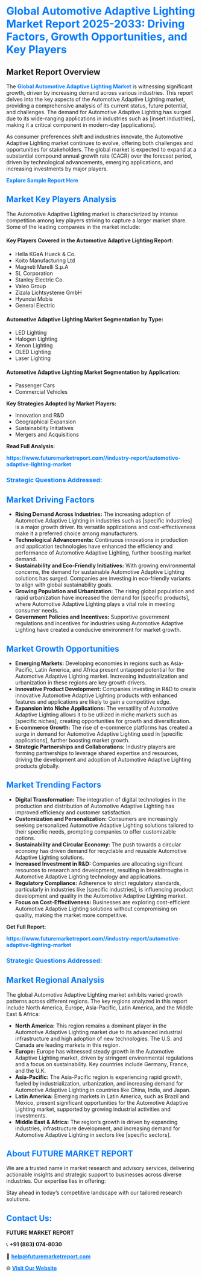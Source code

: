 <h1 style="color: #007BFF;">Global Automotive Adaptive Lighting Market Report 2025-2033: Driving Factors, Growth Opportunities, and Key Players</h1>

<section id="overview">
<h2>Market Report Overview</h2>
<p>The <a href="https://www.futuremarketreport.com//industry-report/automotive-adaptive-lighting-market" style="color: #007BFF; text-decoration: none;"><strong>Global Automotive Adaptive Lighting Market</strong></a> is witnessing significant growth, driven by increasing demand across various industries. This report delves into the key aspects of the Automotive Adaptive Lighting market, providing a comprehensive analysis of its current status, future potential, and challenges. The demand for Automotive Adaptive Lighting has surged due to its wide-ranging applications in industries such as [insert industries], making it a critical component in modern-day [applications].</p>
<p>As consumer preferences shift and industries innovate, the Automotive Adaptive Lighting market continues to evolve, offering both challenges and opportunities for stakeholders. The global market is expected to expand at a substantial compound annual growth rate (CAGR) over the forecast period, driven by technological advancements, emerging applications, and increasing investments by major players.</p>
</section>

<section id="overview">
<p><a href="https://www.futuremarketreport.com//request-sample/reportId=58004" style="color: #007BFF; text-decoration: none;"><strong>Explore Sample Report Here</strong></a></p>
</section>

<section id="key-players">
<h2 style="color: #007BFF;">Market Key Players Analysis</h2>
<p>The Automotive Adaptive Lighting market is characterized by intense competition among key players striving to capture a larger market share. Some of the leading companies in the market include:</p>
<h4>Key Players Covered in the Automotive Adaptive Lighting Report:</h4>
<ul><li>Hella KGaA Hueck &amp; Co.</li><li>Koito Manufacturing Ltd</li><li>Magneti Marelli S.p.A</li><li>SL Corporation</li><li>Stanley Electric Co.</li><li>Valeo Group</li><li>Zizala Lichtsysteme GmbH</li><li>Hyundai Mobis</li><li>General Electric</li></ul>
<h4>Automotive Adaptive Lighting Market Segmentation by Type:</h4>
<ul><li>LED Lighting</li><li>Halogen Lighting</li><li>Xenon Lighting</li><li>OLED Lighting</li><li>Laser Lighting</li></ul>

<h4>Automotive Adaptive Lighting Market Segmentation by Application:</h4>
<ul><li>Passenger Cars</li><li>Commercial Vehicles</li></ul>
<p><strong>Key Strategies Adopted by Market Players:</strong></p>
<ul>
<li>Innovation and R&D</li>
<li>Geographical Expansion</li>
<li>Sustainability Initiatives</li>
<li>Mergers and Acquisitions</li>
</ul>
</section>

<section>
<p><strong>Read Full Analysis: </strong></p><a href="https://www.futuremarketreport.com//industry-report/automotive-adaptive-lighting-market" style="color: #007BFF; text-decoration: none;"><strong>https://www.futuremarketreport.com//industry-report/automotive-adaptive-lighting-market</strong></a>
<h3 style="color: #007BFF;">Strategic Questions Addressed:</h3>
</section>

<section id="driving-factors">
<h2 style="color: #007BFF;">Market Driving Factors</h2>
<ul>
<li><strong>Rising Demand Across Industries:</strong> The increasing adoption of Automotive Adaptive Lighting in industries such as [specific industries] is a major growth driver. Its versatile applications and cost-effectiveness make it a preferred choice among manufacturers.</li>
<li><strong>Technological Advancements:</strong> Continuous innovations in production and application technologies have enhanced the efficiency and performance of Automotive Adaptive Lighting, further boosting market demand.</li>
<li><strong>Sustainability and Eco-Friendly Initiatives:</strong> With growing environmental concerns, the demand for sustainable Automotive Adaptive Lighting solutions has surged. Companies are investing in eco-friendly variants to align with global sustainability goals.</li>
<li><strong>Growing Population and Urbanization:</strong> The rising global population and rapid urbanization have increased the demand for [specific products], where Automotive Adaptive Lighting plays a vital role in meeting consumer needs.</li>
<li><strong>Government Policies and Incentives:</strong> Supportive government regulations and incentives for industries using Automotive Adaptive Lighting have created a conducive environment for market growth.</li>
</ul>
</section>

<section id="growth-opportunities">
<h2 style="color: #007BFF;">Market Growth Opportunities</h2>
<ul>
<li><strong>Emerging Markets:</strong> Developing economies in regions such as Asia-Pacific, Latin America, and Africa present untapped potential for the Automotive Adaptive Lighting market. Increasing industrialization and urbanization in these regions are key growth drivers.</li>
<li><strong>Innovative Product Development:</strong> Companies investing in R&D to create innovative Automotive Adaptive Lighting products with enhanced features and applications are likely to gain a competitive edge.</li>
<li><strong>Expansion into Niche Applications:</strong> The versatility of Automotive Adaptive Lighting allows it to be utilized in niche markets such as [specific niches], creating opportunities for growth and diversification.</li>
<li><strong>E-commerce Growth:</strong> The rise of e-commerce platforms has created a surge in demand for Automotive Adaptive Lighting used in [specific applications], further boosting market growth.</li>
<li><strong>Strategic Partnerships and Collaborations:</strong> Industry players are forming partnerships to leverage shared expertise and resources, driving the development and adoption of Automotive Adaptive Lighting products globally.</li>
</ul>
</section>

<section id="trending-factors">
<h2 style="color: #007BFF;">Market Trending Factors</h2>
<ul>
<li><strong>Digital Transformation:</strong> The integration of digital technologies in the production and distribution of Automotive Adaptive Lighting has improved efficiency and customer satisfaction.</li>
<li><strong>Customization and Personalization:</strong> Consumers are increasingly seeking personalized Automotive Adaptive Lighting solutions tailored to their specific needs, prompting companies to offer customizable options.</li>
<li><strong>Sustainability and Circular Economy:</strong> The push towards a circular economy has driven demand for recyclable and reusable Automotive Adaptive Lighting solutions.</li>
<li><strong>Increased Investment in R&D:</strong> Companies are allocating significant resources to research and development, resulting in breakthroughs in Automotive Adaptive Lighting technology and applications.</li>
<li><strong>Regulatory Compliance:</strong> Adherence to strict regulatory standards, particularly in industries like [specific industries], is influencing product development and quality in the Automotive Adaptive Lighting market.</li>
<li><strong>Focus on Cost-Effectiveness:</strong> Businesses are exploring cost-efficient Automotive Adaptive Lighting solutions without compromising on quality, making the market more competitive.</li>
</ul>
</section>

<section>
<p><strong>Get Full Report: </strong></p><a href="https://www.futuremarketreport.com//industry-report/automotive-adaptive-lighting-market" style="color: #007BFF; text-decoration: none;"><strong>https://www.futuremarketreport.com//industry-report/automotive-adaptive-lighting-market</strong></a>
<h3 style="color: #007BFF;">Strategic Questions Addressed:</h3>
</section>


<section id="regional-analysis">
<h2 style="color: #007BFF;">Market Regional Analysis</h2>
<p>The global Automotive Adaptive Lighting market exhibits varied growth patterns across different regions. The key regions analyzed in this report include North America, Europe, Asia-Pacific, Latin America, and the Middle East & Africa:</p>
<ul>
<li><strong>North America:</strong> This region remains a dominant player in the Automotive Adaptive Lighting market due to its advanced industrial infrastructure and high adoption of new technologies. The U.S. and Canada are leading markets in this region.</li>
<li><strong>Europe:</strong> Europe has witnessed steady growth in the Automotive Adaptive Lighting market, driven by stringent environmental regulations and a focus on sustainability. Key countries include Germany, France, and the U.K.</li>
<li><strong>Asia-Pacific:</strong> The Asia-Pacific region is experiencing rapid growth, fueled by industrialization, urbanization, and increasing demand for Automotive Adaptive Lighting in countries like China, India, and Japan.</li>
<li><strong>Latin America:</strong> Emerging markets in Latin America, such as Brazil and Mexico, present significant opportunities for the Automotive Adaptive Lighting market, supported by growing industrial activities and investments.</li>
<li><strong>Middle East & Africa:</strong> The region’s growth is driven by expanding industries, infrastructure development, and increasing demand for Automotive Adaptive Lighting in sectors like [specific sectors].</li>
</ul>
</section>

<footer>
<h2 style="color: #007BFF;">About FUTURE MARKET REPORT</h2>
<p>We are a trusted name in market research and advisory services, delivering actionable insights and strategic support to businesses across diverse industries. Our expertise lies in offering:</p>

<p>Stay ahead in today’s competitive landscape with our tailored research solutions.</p>

<h2 style="color: #007BFF;">Contact Us:</h2>
<p><strong>FUTURE MARKET REPORT</strong></p>
<p>📞 <strong>+91 (883) 074-8030</strong></p>
<p>📧 <strong><a href="mailto:help@futuremarketreport.com" style="color: #007BFF;">help@futuremarketreport.com</a></strong></p>
<p>🌐 <strong><a href="https://www.futuremarketreport.com/" style="color: #007BFF;">Visit Our Website</a></strong></p>
</footer>
